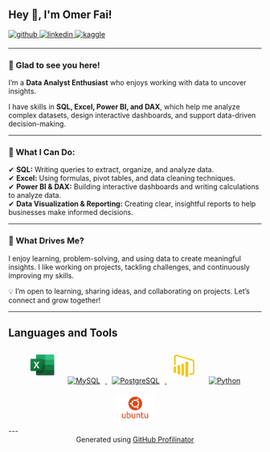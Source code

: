 ## Hey 👋, I'm Omer Fai!  

<a href="https://github.com/DataWithOmer" target="_blank">
<img src="https://img.shields.io/badge/github-%2324292e.svg?&style=for-the-badge&logo=github&logoColor=white" alt="github" style="margin-bottom: 5px;" />
</a>
<a href="https://www.linkedin.com/in/omer-faisal-3853a02b4/" target="_blank">
<img src="https://img.shields.io/badge/linkedin-%231E77B5.svg?&style=for-the-badge&logo=linkedin&logoColor=white" alt="linkedin" style="margin-bottom: 5px;" />
</a>
<a href="https://www.kaggle.com/omerfaisal" target="_blank">
<img src="https://img.shields.io/badge/kaggle-%2344BAE8.svg?&style=for-the-badge&logo=kaggle&logoColor=white" alt="kaggle" style="margin-bottom: 5px;" />
</a> 

---

### 👋 Glad to see you here!  
I’m a **Data Analyst Enthusiast** who enjoys working with data to uncover insights.  

I have skills in **SQL, Excel, Power BI, and DAX**, which help me analyze complex datasets, design interactive dashboards, and support data-driven decision-making.  

---

### 🔹 What I Can Do:  
✔ **SQL:** Writing queries to extract, organize, and analyze data.  
✔ **Excel:** Using formulas, pivot tables, and data cleaning techniques.  
✔ **Power BI & DAX:** Building interactive dashboards and writing calculations to analyze data.  
✔ **Data Visualization & Reporting:** Creating clear, insightful reports to help businesses make informed decisions.  

---

### 🚀 What Drives Me?  
I enjoy learning, problem-solving, and using data to create meaningful insights. I like working on projects, tackling challenges, and continuously improving my skills.  

💡 I’m open to learning, sharing ideas, and collaborating on projects. Let’s connect and grow together!  

---

## Languages and Tools  
<div align="center">
  <img src="image-removebg-preview.png" alt="Excel" height="50" style="margin: 10px"/>  
  <a href="https://www.mysql.com/" target="_blank">
    <img src="https://profilinator.rishav.dev/skills-assets/mysql-original-wordmark.svg" alt="MySQL" height="50" style="margin: 10px"/>
  </a>  
  <a href="https://www.postgresql.org/" target="_blank">
    <img src="https://profilinator.rishav.dev/skills-assets/postgresql-original-wordmark.svg" alt="PostgreSQL" height="50" style="margin: 10px"/>
  </a>  
  <img src="image-removebg-preview-1.png" alt="Power BI" height="50" style="margin: 10px"/>  
  <a href="https://www.python.org/" target="_blank">
    <img src="https://profilinator.rishav.dev/skills-assets/python-original.svg" alt="Python" height="50" style="margin: 10px"/>
  </a>  
  <img src="ubuntu-removebg-preview.png" alt="Ubuntu" height="50" style="margin: 10px"/> 
</div>
---
<div align="center">Generated using <a href="https://profilinator.rishav.dev/" target="_blank">GitHub Profilinator</a></div>
